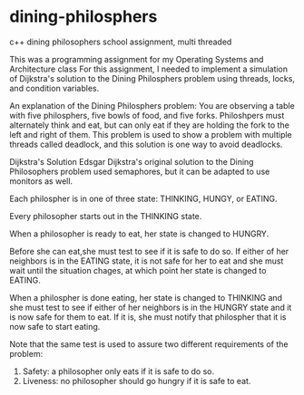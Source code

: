 # dining-philosphers
c++ dining philosophers school assignment, multi threaded

This was a programming assignment for my Operating Systems and Architecture class
For this assignment, I needed to implement a simulation of Dijkstra's solution to the Dining Philosphers problem using threads, locks, and condition variables.

An explanation of the Dining Philosphers problem: You are observing a table with five philosphers, five bowls of food, and five forks.
Philoshpers must alternately think and eat, but can only eat if they are holding the fork to the left and right of them.
This problem is used to show a problem with multiple threads called deadlock, and this solution is one way to avoid deadlocks.

Dijkstra's Solution
Edsgar Dijkstra's	original solution to the Dining Philosophers problem used	semaphores,	but	it can
be adapted to use monitors as well.

Each philospher is in one of three state: THINKING, HUNGY, or EATING.

Every	philosopher starts out in	the	THINKING state.	
  
When a philosopher is	ready	to eat,	her	state	is changed to	HUNGRY.	
  
Before she can eat,she must test to see if it is safe to do	so. If either of her neighbors
is in the EATING state, it is not safe for her to eat and she must wait until the
situation chages, at which point her state is changed to EATING.

When a philospher is done eating, her state is changed to THINKING and she must
test to see if either of her neighbors is in the HUNGRY state and it is now safe for
them to eat. If it is, she must notify that philospher that it is now safe to start
eating.

Note that the same test is used to assure two different requirements of the problem:

  1. Safety: a philosopher only eats if it is safe to do so.
  2. Liveness: no philosopher should go hungry if it is safe to eat.
